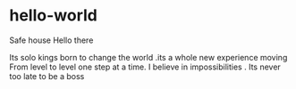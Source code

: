 # hello-world
Safe house 
Hello there

Its solo kings born to change the world .its a whole new experience moving
From level to level one step at a time.
I believe in impossibilities .
Its never too late to be a boss 
